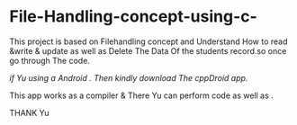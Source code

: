 # File-Handling-concept-using-c-
This project is based on Filehandling concept and Understand How to read  &amp;write &amp; update as well as Delete The Data Of the students record.so once go through The code.  

*if Yu using a Android . Then kindly download The cppDroid app.*

This app works as a compiler & There Yu can perform code as well as .


THANK Yu
